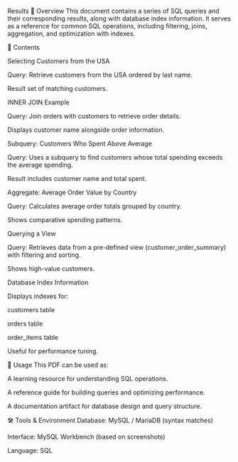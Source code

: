 Results
📄 Overview
This document contains a series of SQL queries and their corresponding results, along with database index information.
It serves as a reference for common SQL operations, including filtering, joins, aggregation, and optimization with indexes.

📂 Contents

Selecting Customers from the USA

Query: Retrieve customers from the USA ordered by last name.

Result set of matching customers.

INNER JOIN Example

Query: Join orders with customers to retrieve order details.

Displays customer name alongside order information.

Subquery: Customers Who Spent Above Average

Query: Uses a subquery to find customers whose total spending exceeds the average spending.

Result includes customer name and total spent.

Aggregate: Average Order Value by Country

Query: Calculates average order totals grouped by country.

Shows comparative spending patterns.

Querying a View

Query: Retrieves data from a pre-defined view (customer_order_summary) with filtering and sorting.

Shows high-value customers.

Database Index Information

Displays indexes for:

customers table

orders table

order_items table

Useful for performance tuning.

📌 Usage
This PDF can be used as:

A learning resource for understanding SQL operations.

A reference guide for building queries and optimizing performance.

A documentation artifact for database design and query structure.

🛠 Tools & Environment
Database: MySQL / MariaDB (syntax matches)

Interface: MySQL Workbench (based on screenshots)

Language: SQL

